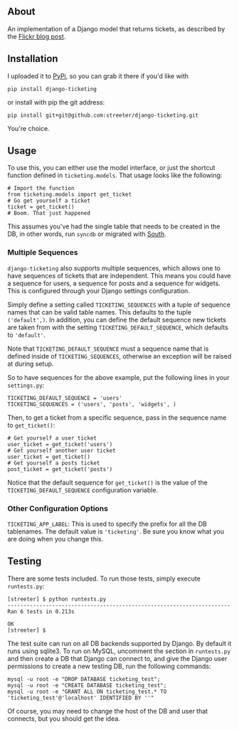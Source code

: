 ## About

An implementation of a Django model that returns tickets, as described
by the [Flickr blog post][flickr].

## Installation

I uploaded it to [PyPi][pypi], so you can grab it there if you'd like with

    pip install django-ticketing

or install with pip the git address:

    pip install git+git@github.com:streeter/django-ticketing.git

You're choice.

## Usage

To use this, you can either use the model interface, or just the shortcut
function defined in `ticketing.models`. That usage looks like the following:

    # Import the function
    from ticketing.models import get_ticket
    # Go get yourself a ticket
    ticket = get_ticket()
    # Boom. That just happened

This assumes you've had the single table that needs to be created in the DB,
in other words, run `syncdb` or migrated with [South][south].

### Multiple Sequences

`django-ticketing` also supports multiple sequences, which allows one to have
sequences of tickets that are independent. This means you could have a sequence
for users, a sequence for posts and a sequence for widgets. This is configured
through your Django settings configuration.

Simply define a setting called `TICKETING_SEQUENCES` with a tuple of sequence
names that can be valid table names. This defaults to the tuple `('default',)`.
In addition, you can define the default sequence new tickets are taken from with
the setting `TICKETING_DEFAULT_SEQUENCE`, which defaults to `'default'`.

Note that `TICKETING_DEFAULT_SEQUENCE` must a sequence name that is defined
inside of `TICKETING_SEQUENCES`, otherwise an exception will be raised at
during setup.

So to have sequences for the above example, put the following lines in your
`settings.py`:

    TICKETING_DEFAULT_SEQUENCE = 'users'
    TICKETING_SEQUENCES = ('users', 'posts', 'widgets', )

Then, to get a ticket from a specific sequence, pass in the sequence name to
`get_ticket()`:

    # Get yourself a user ticket
    user_ticket = get_ticket('users')
    # Get yourself another user ticket
    user_ticket = get_ticket()
    # Get yourself a posts ticket
    post_ticket = get_ticket('posts')

Notice that the default sequence for `get_ticket()` is the value of the
`TICKETING_DEFAULT_SEQUENCE` configuration variable.

### Other Configuration Options

`TICKETING_APP_LABEL`: This is used to specify the prefix for all the DB
tablenames. The default value is `'ticketing'`. Be sure you know what you are
doing when you change this.


## Testing

There are some tests included. To run those tests, simply execute `runtests.py`:

    [streeter] $ python runtests.py
    ----------------------------------------------------------------------
    Ran 6 tests in 0.213s
    
    OK
    [streeter] $

The test suite can run on all DB backends supported by Django. By default
it runs using sqlite3. To run on MySQL, uncomment the section in `runtests.py`
and then create a DB that Django can connect to, and give the Django user
permissions to create a new testing DB, run the following commands:

    mysql -u root -e "DROP DATABASE ticketing_test";
    mysql -u root -e "CREATE DATABASE ticketing_test";
    mysql -u root -e "GRANT ALL ON ticketing_test.* TO 'ticketing_test'@'localhost' IDENTIFIED BY ''"

Of course, you may need to change the host of the DB and user that connects, but
you should get the idea.

[flickr]: http://code.flickr.com/blog/2010/02/08/ticket-servers-distributed-unique-primary-keys-on-the-cheap/
[pypi]: http://pypi.python.org/pypi/django-ticketing/
[south]: http://south.aeracode.org/
